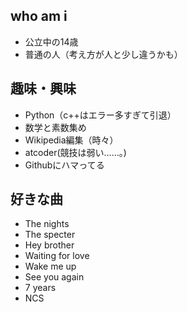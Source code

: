 ## who am i
- 公立中の14歳
- 普通の人（考え方が人と少し違うかも）

## 趣味・興味
- Python（c++はエラー多すぎて引退）
- 数学と素数集め 
- Wikipedia編集（時々）
- atcoder(競技は弱い……。)
- Githubにハマってる


## 好きな曲
- The nights
- The specter
- Hey brother
- Waiting for love
- Wake me up
- See you again
- 7 years
- NCS
